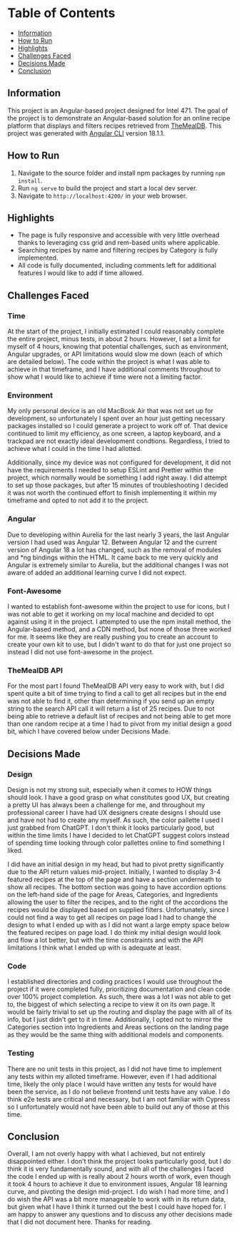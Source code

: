 # Table of Contents
- [Information](#information)
- [How to Run](#how-to-run)
- [Highlights](#highlights)
- [Challenges Faced](#challenges-faced)
- [Decisions Made](#decisions-made)
- [Conclusion](#conclusion)

## Information

This project is an Angular-based project designed for Intel 471. The goal of the project is to demonstrate an Angular-based solution for an online recipe platform that displays and filters recipes retrieved from [TheMealDB](https://www.themealdb.com/api.php). This project was generated with [Angular CLI](https://github.com/angular/angular-cli) version 18.1.1.

## How to Run

1. Navigate to the source folder and install npm packages by running `npm install`.
2. Run `ng serve` to build the project and start a local dev server.
3. Navigate to `http://localhost:4200/` in your web browser.

## Highlights

- The page is fully responsive and accessible with very little overhead thanks to leveraging css grid and rem-based units where applicable.
- Searching recipes by name and filtering recipes by Category is fully implemented.
- All code is fully documented, including comments left for additional features I would like to add if time allowed.

## Challenges Faced

### Time

At the start of the project, I initially estimated I could reasonably complete the entire project, minus tests, in about 2 hours. However, I set a limit for myself of 4 hours, knowing that potential challenges, such as environment, Angular upgrades, or API limitations would slow me down (each of which are detailed below). The code within the project is what I was able to achieve in that timeframe, and I have additional comments throughout to show what I would like to achieve if time were not a limiting factor.

### Environment

My only personal device is an old MacBook Air that was not set up for development, so unfortunately I spent over an hour just getting necessary packages installed so I could generate a project to work off of. That device continued to limit my efficiency, as one screen, a laptop keyboard, and a trackpad are not exactly ideal development condtions. Regardless, I tried to achieve what I could in the time I had allotted.

Additionally, since my device was not configured for development, it did not have the requirements I needed to setup ESLint and Prettier within the project, which normally would be something I add right away. I did attempt to set up those packages, but after 15 minutes of troubleshooting I decided it was not worth the continued effort to finish implementing it within my timeframe and opted to not add it to the project.

### Angular

Due to developing within Aurelia for the last nearly 3 years, the last Angular version I had used was Angular 12. Between Angular 12 and the current version of Angular 18 a lot has changed, such as the removal of modules and *ng bindings within the HTML. It came back to me very quickly and Angular is extremely similar to Aurelia, but the additional changes I was not aware of added an additional learning curve I did not expect.

### Font-Awesome

I wanted to establish font-awesome within the project to use for icons, but I was not able to get it working on my local machine and decided to opt against using it in the project. I attempted to use the npm install method, the Angular-based method, and a CDN method, but none of those three worked for me. It seems like they are really pushing you to create an account to create your own kit to use, but I didn't want to do that for just one project so instead I did not use font-awesome in the project.

### TheMealDB API

For the most part I found TheMealDB API very easy to work with, but I did spent quite a bit of time trying to find a call to get all recipes but in the end was not able to find it, other than determining if you send up an empty string to the search API call it will return a list of 25 recipes. Due to not being able to retrieve a default list of recipes and not being able to get more than one random recipe at a time I had to pivot from my initial design a good bit, which I have covered below under Decisions Made.

## Decisions Made

### Design

Design is not my strong suit, especially when it comes to HOW things should look. I have a good grasp on what constitutes good UX, but creating a pretty UI has always been a challenge for me, and throughout my professional career I have had UX designers create designs I should use and have not had to create any myself. As such, the color pallette I used I just grabbed from ChatGPT. I don't think it looks particularly good, but within the time limits I have I decided to let ChatGPT suggest colors instead of spending time looking through color pallettes online to find something I liked.

I did have an initial design in my head, but had to pivot pretty significantly due to the API return values mid-project. Initially, I wanted to display 3-4 featured recipes at the top of the page and have a section underneath to show all recipes. The bottom section was going to have accordion options on the left-hand side of the page for Areas, Categories, and Ingredients allowing the user to filter the recipes, and to the right of the accordions the recipes would be displayed based on supplied filters. Unfortunately, since I could not find a way to get all recipes on page load I had to change the design to what I ended up with as I did not want a large empty space below the featured recipes on page load. I do think my initial design would look and flow a lot better, but with the time constraints and with the API limitations I think what I ended up with is adequate at least.

### Code

I established directories and coding practices I would use throughout the project if it were completed fully, prioritizing documentation and clean code over 100% project completion. As such, there was a lot I was not able to get to, the biggest of which selecting a recipe to view it on its own page. It would be fairly trivial to set up the routing and display the page with all of its info, but I just didn't get to it in time. Additionally, I opted not to mirror the Categories section into Ingredients and Areas sections on the landing page as they would be the same thing with additional models and components.

### Testing

There are no unit tests in this project, as I did not have time to implement any tests within my alloted timeframe. However, even if I had additional time, likely the only place I would have written any tests for would have been the service, as I do not believe frontend unit tests have any value. I do think e2e tests are critical and necessary, but I am not familiar with Cypress so I unfortunately would not have been able to build out any of those at this time.

## Conclusion

Overall, I am not overly happy with what I achieved, but not entirely disappointed either. I don't think the project looks particularly good, but I do think it is very fundamentally sound, and with all of the challenges I faced the code I ended up with is really about 2 hours worth of work, even though it took 4 hours to achieve it due to environment issues, Angular 18 learning curve, and pivoting the design mid-project. I do wish I had more time, and I do wish the API was a bit more manageable to work with in its return data, but given what I have I think it turned out the best I could have hoped for. I am happy to answer any questions and to discuss any other decisions made that I did not document here. Thanks for reading.
